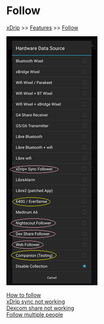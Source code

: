# Follow  
[xDrip](../README.md) >> [Features](./Features_page) >> [Follow](./Follow_page.md)  
  
![](./images/FollowPage.png)  
  
[How to follow](./How-to-follow.md)  
[xDrip sync not working](./xDrip-Sync-not-working.md)  
[Dexcom share not working](./Dexcom-share-delta-format-change.md)  
[Follow multiple people](./Variants.md)  
  
